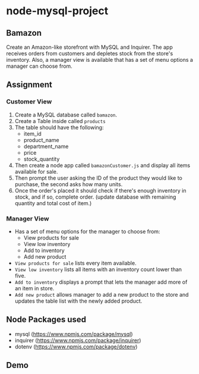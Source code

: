 # node-mysql-project

## Bamazon

Create an Amazon-like storefront with MySQL and Inquirer. The app receives orders from customers and depletes stock from the store's inventory. Also, a manager view is available that has a set of menu options a manager can choose from.

## Assignment

### Customer View

1. Create a MySQL database called `bamazon`.
2. Create a Table inside called `products`
3. The table should have the following:
   - item_id
   - product_name
   - department_name
   - price
   - stock_quantity
4. Then create a node app called `bamazonCustomer.js` and display all items available for sale.
5. Then prompt the user asking the ID of the product they would like to purchase, the second asks how many units.
6. Once the order's placed it should check if there's enough inventory in stock, and if so, complete order. (update database with remaining quantity and total cost of item.)

### Manager View

- Has a set of menu options for the manager to choose from:
  - View products for sale
  - View low inventory
  - Add to inventory
  - Add new product
- `View products for sale` lists every item available.
- `View low inventory` lists all items with an inventory count lower than five.
- `Add to inventory` displays a prompt that lets the manager add more of an item in store.
- `Add new product` allows manager to add a new product to the store and updates the table list with the newly added product.

## Node Packages used

- mysql (https://www.npmjs.com/package/mysql)
- inquirer (https://www.npmjs.com/package/inquirer)
- dotenv (https://www.npmjs.com/package/dotenv)

## Demo
